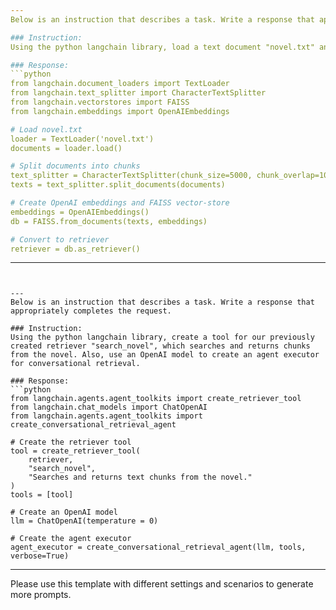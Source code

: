 ```yaml
---
Below is an instruction that describes a task. Write a response that appropriately completes the request.

### Instruction:
Using the python langchain library, load a text document "novel.txt" and split it into chunks of size 5000 with an overlap of 1000. Then, create an OpenAI embeddings for these chunks and store these embeddings in a FAISS vectorstore. Finally, convert it into a retriever.

### Response:
```python
from langchain.document_loaders import TextLoader
from langchain.text_splitter import CharacterTextSplitter
from langchain.vectorstores import FAISS
from langchain.embeddings import OpenAIEmbeddings

# Load novel.txt
loader = TextLoader('novel.txt')
documents = loader.load()

# Split documents into chunks
text_splitter = CharacterTextSplitter(chunk_size=5000, chunk_overlap=1000)
texts = text_splitter.split_documents(documents)

# Create OpenAI embeddings and FAISS vector-store
embeddings = OpenAIEmbeddings()
db = FAISS.from_documents(texts, embeddings)

# Convert to retriever
retriever = db.as_retriever()
```

---
```


---
Below is an instruction that describes a task. Write a response that appropriately completes the request.

### Instruction:
Using the python langchain library, create a tool for our previously created retriever "search_novel", which searches and returns chunks from the novel. Also, use an OpenAI model to create an agent executor for conversational retrieval.

### Response:
```python
from langchain.agents.agent_toolkits import create_retriever_tool
from langchain.chat_models import ChatOpenAI
from langchain.agents.agent_toolkits import create_conversational_retrieval_agent 

# Create the retriever tool
tool = create_retriever_tool(
    retriever, 
    "search_novel",
    "Searches and returns text chunks from the novel."
)
tools = [tool]

# Create an OpenAI model
llm = ChatOpenAI(temperature = 0)

# Create the agent executor
agent_executor = create_conversational_retrieval_agent(llm, tools, verbose=True)
```

---

Please use this template with different settings and scenarios to generate more prompts.